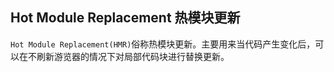 ## Hot Module Replacement 热模块更新

`Hot Module Replacement(HMR)`俗称热模块更新。主要用来当代码产生变化后，可以在不刷新游览器的情况下对局部代码块进行替换更新。